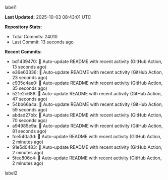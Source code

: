 
label1 
<!-- ACTIVITY_START -->
**Last Updated:** 2025-10-03 08:43:01 UTC

**Repository Stats:**
- Total Commits: 24010
- Last Commit: 13 seconds ago

**Recent Commits:**
- bd1439470: 🤖 Auto-update README with recent activity (GitHub Action, 13 seconds ago)
- e36e63336: 🤖 Auto-update README with recent activity (GitHub Action, 23 seconds ago)
- c935c4ae0: 🤖 Auto-update README with recent activity (GitHub Action, 35 seconds ago)
- 521e2c688: 🤖 Auto-update README with recent activity (GitHub Action, 47 seconds ago)
- 54bb66a4a: 🤖 Auto-update README with recent activity (GitHub Action, 59 seconds ago)
- abdad27bb: 🤖 Auto-update README with recent activity (GitHub Action, 70 seconds ago)
- a94985e9a: 🤖 Auto-update README with recent activity (GitHub Action, 81 seconds ago)
- fce540a3d: 🤖 Auto-update README with recent activity (GitHub Action, 2 minutes ago)
- 91e5d0483: 🤖 Auto-update README with recent activity (GitHub Action, 2 minutes ago)
- 5fec806c4: 🤖 Auto-update README with recent activity (GitHub Action, 2 minutes ago)
<!-- ACTIVITY_END -->

label2
